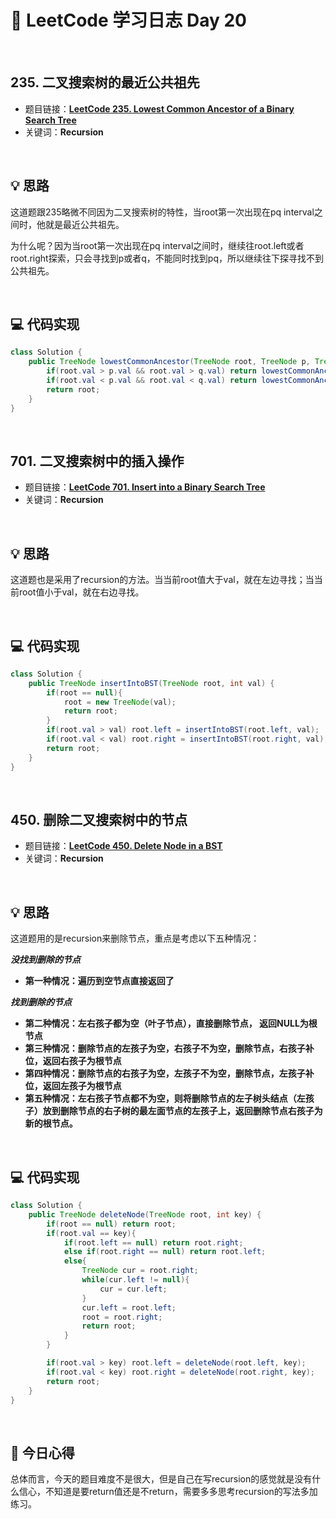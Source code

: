 # 📝 LeetCode 学习日志 Day 20

<br>

## 235. 二叉搜索树的最近公共祖先 
- 题目链接：[**LeetCode 235. Lowest Common Ancestor of a Binary Search Tree**](https://leetcode.com/problems/lowest-common-ancestor-of-a-binary-search-tree/)
- 关键词：**Recursion**  

<br>

## 💡 思路
这道题跟235略微不同因为二叉搜索树的特性，当root第一次出现在pq interval之间时，他就是最近公共祖先。

为什么呢？因为当root第一次出现在pq interval之间时，继续往root.left或者root.right探索，只会寻找到p或者q，不能同时找到pq，所以继续往下探寻找不到公共祖先。

<br>

## 💻 代码实现
```java
class Solution {
    public TreeNode lowestCommonAncestor(TreeNode root, TreeNode p, TreeNode q) {
        if(root.val > p.val && root.val > q.val) return lowestCommonAncestor(root.left, p, q);
        if(root.val < p.val && root.val < q.val) return lowestCommonAncestor(root.right, p, q);
        return root;
    }
}
```

<br>

## 701. 二叉搜索树中的插入操作
- 题目链接：[**LeetCode 701. Insert into a Binary Search Tree**](https://leetcode.com/problems/insert-into-a-binary-search-tree/)
- 关键词：**Recursion**

<br>

## 💡 思路
这道题也是采用了recursion的方法。当当前root值大于val，就在左边寻找；当当前root值小于val，就在右边寻找。


<br>

## 💻 代码实现
```java
class Solution {
    public TreeNode insertIntoBST(TreeNode root, int val) {
        if(root == null){
            root = new TreeNode(val);
            return root;
        }
        if(root.val > val) root.left = insertIntoBST(root.left, val);
        if(root.val < val) root.right = insertIntoBST(root.right, val);
        return root;
    }
}
```

<br>

## 450. 删除二叉搜索树中的节点 
- 题目链接：[**LeetCode 450. Delete Node in a BST**](https://leetcode.com/problems/delete-node-in-a-bst/)
- 关键词：**Recursion**

<br>

## 💡 思路
这道题用的是recursion来删除节点，重点是考虑以下五种情况：

***没找到删除的节点***
 - **第一种情况：遍历到空节点直接返回了**

***找到删除的节点***

 - **第二种情况：左右孩子都为空（叶子节点），直接删除节点， 返回NULL为根节点**
 - **第三种情况：删除节点的左孩子为空，右孩子不为空，删除节点，右孩子补位，返回右孩子为根节点**
 - **第四种情况：删除节点的右孩子为空，左孩子不为空，删除节点，左孩子补位，返回左孩子为根节点**
 - **第五种情况：左右孩子节点都不为空，则将删除节点的左子树头结点（左孩子）放到删除节点的右子树的最左面节点的左孩子上，返回删除节点右孩子为新的根节点。**

<br>

## 💻 代码实现
```java
class Solution {
    public TreeNode deleteNode(TreeNode root, int key) {
        if(root == null) return root;
        if(root.val == key){
            if(root.left == null) return root.right;
            else if(root.right == null) return root.left;
            else{
                TreeNode cur = root.right;
                while(cur.left != null){
                    cur = cur.left;
                }
                cur.left = root.left;
                root = root.right;
                return root;
            }
        }

        if(root.val > key) root.left = deleteNode(root.left, key);
        if(root.val < key) root.right = deleteNode(root.right, key);
        return root;
    }
}
```

<br>

## 📝 今日心得
总体而言，今天的题目难度不是很大，但是自己在写recursion的感觉就是没有什么信心，不知道是要return值还是不return，需要多多思考recursion的写法多加练习。